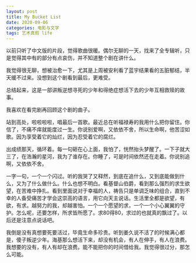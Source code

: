 ```yaml
---
layout: post
title: My Bucket List
date: 2020-09-06
categories: 电影与文学
tags: 艺术真假 life
---
```




以前只听了中文版的片段，觉得歌曲很暖。偶尔无聊的一天，找来了全专辑听，只是觉得其中有的部分有点哀伤，并不知道整个剧在讲什么。

我觉得很无聊，想被治愈一下，尤其是上周被安利看了蓝宇结果看的五脏郁结，半天缓不过来。没想到这个剧看到最后，更难受。

总结起来，这是一部讲叛逆想寻死的少年和得绝症想活下去的少年互相救赎的故事。

我喜欢在看完剧再回顾这个剧的曲子。

站到高处，啦啦啦啦，唱最后一首歌。最近总在听福禄寿的我用什么把你留住。你信了，不痛不痒就能度过一生。你说别爱啊，又依依不舍，所以生命啊，他苦涩如歌。因为享受着它的灿烂，因为忍受着它的腐烂。

出成绩那天，循环着。每一句砸在心上面，我怕了，恍然抬头梦醒了。一下子就大三了，在浩瀚的星河，我为了谁存在。你睡了，可是时间依然还在走着。你说别追啊，又依依不舍。

一字一句，一个一个闪过。听的我哭了又释然，到底在追什么，又到底能做到什么，又为了什么做什么。什么也想不明白。看基督山伯爵，看到那么强烈的求生欲望，在苦难中挣扎。看到里面说对于幸福的人，祷告只是单调乏味的组合，直到不幸的人备受痛苦才学会这崇高的语言，用它向天主说话。生活里全都是欲望，有欲，有求。越努力的我，却越害怕。一个一个愿望的求，一个一个小心翼翼的守护。怎么呢，还要怎样，所求皆所愿了。求80得80，求过的也就真的飘过了。以后还是注意点说话吧。

我倒是没有真想要死要活过，毕竟生命多珍贵。听到姜久说不活了的时候满心都是，傻子叛逆少年。海基那么想活下来，却没有机会，有人在伸手，有人在浪费。我想要的没有，有人有却在浪费。能不能把你的时间借给我。我觉得很过分，那怎么可能。
